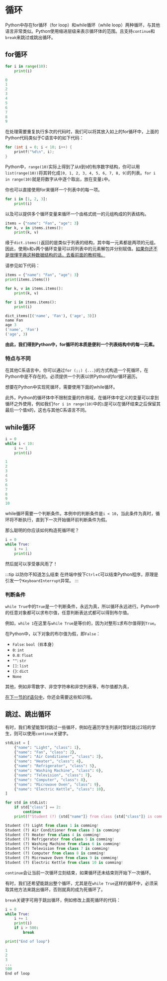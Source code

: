 # 循环

Python中存在for循环（for loop）和while循环（while loop）两种循环，与其他语言非常类似。Python使用缩进层级来表示循环体的范围。且支持`continue`和`break`来跳过或跳出循环。

## for循环

```python
for i in range(10):
    print(i)
```

```python
0
1
2
3
4
5
6
7
8
9
```

在处理需要重复执行多次的代码时，我们可以将其放入如上的for循环中，上面的Python代码类似于C语言中的如下代码：

```c
for (int i = 0; i < 10; i++) {
    printf("%d\n", i);
}
```

Python中，`range(10)`实际上得到了从`0`到`9`的有序数字结构，你可以用`list(range(10))`将其转化成`[0, 1, 2, 3, 4, 5, 6, 7, 8, 9]`的列表。`for i in range(10)`就是将数字从中逐个取出，放在变量`i`中。

你也可以直接使用for来循环一个列表中的每一项。

```python
for i in [1, 2, 3]:
    print(i)
```

以及可以提供多个循环变量来循环一个由格式统一的元组构成的列表结构。

```python
items = {"name": "Fan", "age": 3}
for k, v in items.items():
    print(k, v)
```

缘于`dict.items()`返回的是类似于列表的结构，其中每一元素都是两项的元组。因此，使用`k`和`v`两个循环变量可以将列表中的元素解包并分别赋值。[如果你还不是很懂字典这种数据结构的话，去看前面的教程哦。](/python/basic-type)

请参见如下代码：

```python
items = {"name": "Fan", "age": 3}
print(items.items())

for k, v in items.items():
    print(k, v)

for i in items.items():
    print(i)
```

```python
dict_items([('name', 'Fan'), ('age', 3)])
name Fan
age 3
('name', 'Fan')
('age', 3)
```

**由此，我们得到Python中，for循环的本质是便利一个列表结构中的每一元素。**

### 特点与不同

在其他C系语言中，你可以通过`for (;;) {...}`的方式构造一个死循环，在Python中是不存在的。必须提供一个列表以供Python的for循环遍历。

想要在Python中实现死循环，需要使用下面的while循环。

此外，Python的循环体中不限制变量的作用域，在循环体中定义的变量可以拿到循环之外使用，例如我们`for i in range(10)`中的`i`是可以在循环结束之后保留其最后一个值`9`的，这也与其他C系语言不同。

## while循环

```python
i = 0
while i < 10:
    i += 1
    print(i)
```

```python
1
2
3
4
5
6
7
8
9
10
```

while循环需要一个判断条件。本例中的判断条件是`i < 10`，当此条件为真时，循环将不断执行，直到下一次开始循环前判断条件为假。

那么聪明的你应该如何构造死循环呢？

```python
i = 0
while True:
    i += 1
    print(i)
```

然后就可以享受暴风雨了！

:::tip 以防你不知道怎么结束
在终端中按下`Ctrl`+`C`可以结束Python程序，原理是引发一个`KeyboardInterrupt`异常。
:::

### 判断条件

`while True`中的`True`是一个判断条件，永远为真，所以循环永远进行。Python中的任意对象都可以求布尔值，任意判断表达式都可以得到布尔值。

例如，`while 1`在这里与`while True`是等价的，因为对整形`1`求布尔值得到`True`。

在Python中，以下对象的布尔值为假，即`False`：

* `False`: `bool`（`假`本身）
* `0`: `int`
* `0.0`: `float`
* `""`: `str`
* `[]`: `list`
* `{}`: `dict`
* `None`

其他，例如非零数字、非空字符串和非空列表等，布尔值都为真，

[在下一节的if语句中](/python/if-try)，你还会需要这些知识哦。

## 跳过、跳出循环

有时，我们希望能暂时跳过一些循环，例如在遍历学生列表时暂时跳过2班的学生，则可以使用`continue`关键字。

```python
stdList = [
    {"name": "Light", "class": 1},
    {"name": "Fan", "class": 2},
    {"name": "Air Conditioner", "class": 3},
    {"name": "Heater", "class": 4},
    {"name": "Refrigerator", "class": 5},
    {"name": "Washing Machine", "class": 6},
    {"name": "Television", "class": 7},
    {"name": "Computer", "class": 8},
    {"name": "Microwave Oven", "class": 9},
    {"name": "Electric Kettle", "class": 10},
]

for std in stdList:
    if std["class"] == 2:
        continue
    print(f"Student (?) {std["name"]} from class {std["class"]} is comming!")
```

```python
Student (?) Light from class 1 is comming!
Student (?) Air Conditioner from class 3 is comming!
Student (?) Heater from class 4 is comming!     
Student (?) Refrigerator from class 5 is comming!
Student (?) Washing Machine from class 6 is comming!
Student (?) Television from class 7 is comming! 
Student (?) Computer from class 8 is comming!   
Student (?) Microwave Oven from class 9 is comming!
Student (?) Electric Kettle from class 10 is comming!
```

`continue`会让当前一次循环立刻结束，如果循环还未结束则开始下一次循环。

有时，我们还希望能跳出整个循环，尤其是在`while True`这样的循环中，必须采取其他方法来跳出循环，否则就真的成为死循环了。

`break`关键字可用于跳出循环，例如修改上面死循环的代码：

```python
i = 0
while True:
    i += 1
    print(i)
    if i > 500:
        break

print("End of loop")
```

```python
1
2
3
...
500
End of loop
```
